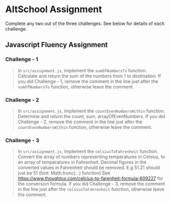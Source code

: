 # AltSchool Assignment

Complete any two out of the three challenges. See below for details of each challenge.

## Javascript Fluency Assignment

### Challenge - 1

> In `src/assignment.js`, implement the `sumOfNumbersTo` function. Calculate and return the sum of the numbers from 1 to destination. If you did Challenge - 1, remove the comment in the line just after the `sumOfNumbersTo` function, otherwise leave the comment.

### Challenge - 2

> In `src/assignment.js`, implement the `countEvenNumbersWithin` function. Determine and return the count, sum, arrayOfEvenNumbers. If you did Challenge - 2, remove the comment in the line just after the `countEvenNumbersWithin` function, otherwise leave the comment.

### Challenge - 3

> In `src/assignment.js`, implement the `celsiusToFahrenheit` function. Convert the array of numbers representing temperatures in Celsius, to an array of temperatures in Fahrenheit. Decimal figures in the converted values in Fahrenheit should be removed. E.g 51.21 should just be 51 (hint: Math.trunc(...) function)
 See https://www.thoughtco.com/celcius-to-farenheit-formula-609227 for the conversion formula. If you did Challenge - 3, remove the comment in the line just after the `celsiusToFahrenheit` function, otherwise leave the comment.
